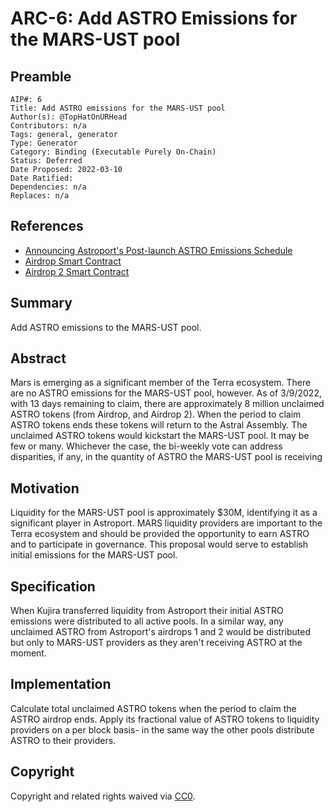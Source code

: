# ARC-6: Add ASTRO Emissions for the MARS-UST pool

## Preamble

```
AIP#: 6
Title: Add ASTRO emissions for the MARS-UST pool
Author(s): @TopHatOnURHead
Contributors: n/a
Tags: general, generator
Type: Generator
Category: Binding (Executable Purely On-Chain)
Status: Deferred
Date Proposed: 2022-03-10
Date Ratified:
Dependencies: n/a
Replaces: n/a
```

## References

- [Announcing Astroport's Post-launch ASTRO Emissions Schedule](https://astroport.medium.com/announcing-astroports-post-launch-astro-emissions-schedule-8a4ccd28ead2)
- [Airdrop Smart Contract](https://finder.extraterrestrial.money/mainnet/address/terra1dpe2aqykm2vnakcz4vgpha0agxnlkjvgfahhk7)
- [Airdrop 2 Smart Contract](https://finder.extraterrestrial.money/mainnet/address/terra1hk7fturdl9fnvrn566dxer6ds7v4jklp2wqmp7)

## Summary

Add ASTRO emissions to the MARS-UST pool.

## Abstract

Mars is emerging as a significant member of the Terra ecosystem. There are no ASTRO emissions for the MARS-UST pool, however. As of 3/9/2022, with 13 days remaining to claim, there are approximately 8 million unclaimed ASTRO tokens (from Airdrop, and Airdrop 2). When the period to claim ASTRO tokens ends these tokens will return to the Astral Assembly. The unclaimed ASTRO tokens would kickstart the MARS-UST pool. It may be few or many. Whichever the case, the bi-weekly vote can address disparities, if any, in the quantity of ASTRO the MARS-UST pool is receiving

## Motivation

Liquidity for the MARS-UST pool is approximately $30M, identifying it as a significant player in Astroport. MARS liquidity providers are important to the Terra ecosystem and should be provided the opportunity to earn ASTRO and to participate in governance.
This proposal would serve to establish initial emissions for the MARS-UST pool.

## Specification

When Kujira transferred liquidity from Astroport their initial ASTRO emissions were distributed to all active pools. In a similar way, any unclaimed ASTRO from Astroport's airdrops 1 and 2 would be distributed but only to MARS-UST providers as they aren't receiving ASTRO at the moment.

## Implementation

Calculate total unclaimed ASTRO tokens when the period to claim the ASTRO airdrop ends. Apply its fractional value of ASTRO tokens to liquidity providers on a per block basis- in the same way the other pools distribute ASTRO to their providers.

## Copyright

Copyright and related rights waived via [CC0](https://creativecommons.org/publicdomain/zero/1.0/).
